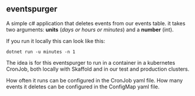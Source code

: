 ## eventspurger

A simple c# application that deletes events from our events table.
it takes two arguments: **units** (*days or hours or minutes*) and a **number** (int).

If you run it locally this can look like this:
```
dotnet run -u minutes -n 1
```
The idea is for this eventspurger to run in a container in a kubernetes CronJob, both locally with Skaffold and in our test and production clusters.

How often it runs can be configured in the CronJob yaml file.
How many events it deletes can be configured in the ConfigMap yaml file.